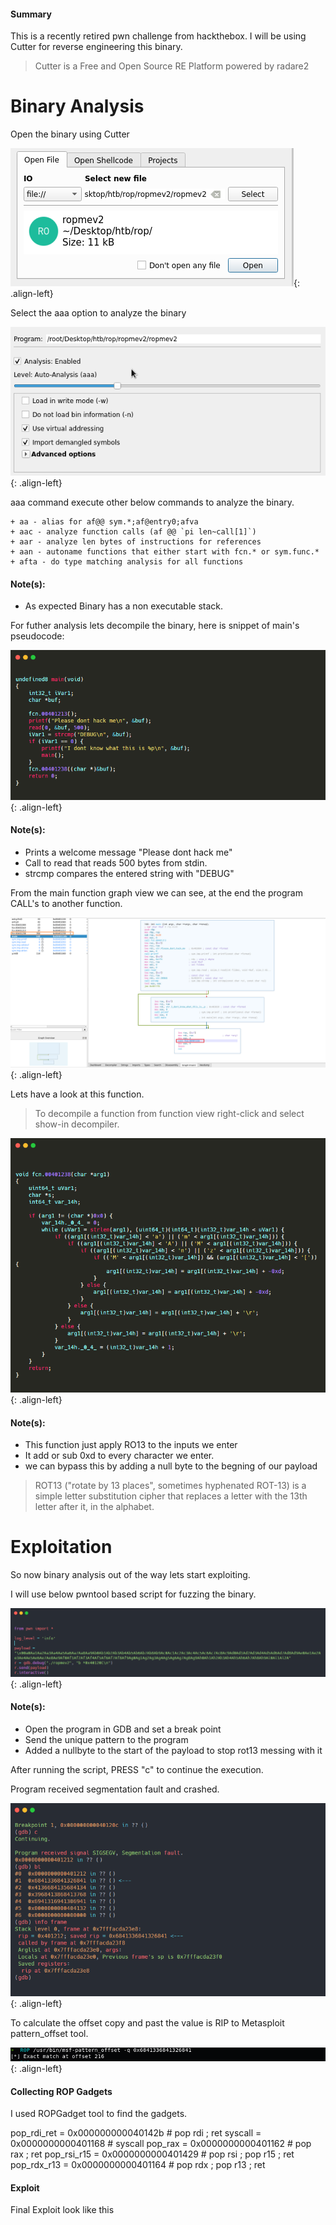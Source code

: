 #### Summary

This is a recently retired pwn challenge from hackthebox. I will be using Cutter for reverse engineering this binary.

> Cutter is a Free and Open Source RE Platform powered by radare2


# Binary Analysis

Open the binary using Cutter

![source-01](/img/Screenshotr5.png){: .align-left}

Select the aaa option to analyze the binary 

![source-01](/img/Screenshotr6.png){: .align-left}

aaa command  execute other below commands to analyze the binary.

    + aa - alias for af@@ sym.*;af@entry0;afva
    + aac - analyze function calls (af @@ `pi len~call[1]`)
    + aar - analyze len bytes of instructions for references
    + aan - autoname functions that either start with fcn.* or sym.func.*
    + afta - do type matching analysis for all functions

#### Note(s):

+ As expected Binary has a non executable stack.


For futher analysis lets decompile the binary, here is snippet of main's pseudocode:

![source-01](/img/ropv2-1.PNG){: .align-left}

#### Note(s):


+ Prints a welcome message "Please dont hack me"
+ Call to read that reads 500 bytes from stdin.
+ strcmp compares the entered string with "DEBUG"

From the main function graph view we can see, at the end the program CALL's to another function.


![source-01](/img/ropemev2-001.PNG){: .align-left}

Lets have a look at this function.

> To decompile a function from function view right-click and select show-in decompiler. 

![source-01](/img/ropv2-2.PNG){: .align-left}

#### Note(s):

+ This function just apply RO13 to the inputs we enter 
+ It add or sub 0xd to every character we enter.
+ we can bypass this by adding a null byte to the begning of our payload

> ROT13 ("rotate by 13 places", sometimes hyphenated ROT-13) is a simple letter substitution cipher that replaces a letter with the 13th letter after it, in the alphabet.

# Exploitation

So now binary analysis out of the way lets start exploiting. 

I will use below pwntool based script for fuzzing the binary.

![source-01](/img/ropv2-7.PNG){: .align-left}

#### Note(s):

+ Open the program in GDB and set a break point
+ Send the unique pattern to the program
+ Added a nullbyte to the start of the payload to stop rot13 messing with it

After running the script, PRESS "c" to continue the execution.

Program received segmentation fault and crashed.

![source-01](/img/ropv2-4.PNG){: .align-left}

To calculate the offset copy and past the value is RIP to Metasploit pattern_offset tool.

![source-01](/img/ropv2-6.PNG){: .align-left}

#### Collecting ROP Gadgets

I used ROPGadget tool to find the gadgets.

pop_rdi_ret = 0x000000000040142b # pop rdi ; ret
syscall = 0x0000000000401168 # syscall
pop_rax = 0x0000000000401162 # pop rax ; ret
pop_rsi_r15 = 0x0000000000401429 # pop rsi ; pop r15 ; ret
pop_rdx_r13 = 0x0000000000401164 # pop rdx ; pop r13 ; ret



#### Exploit
Final Exploit look like this







